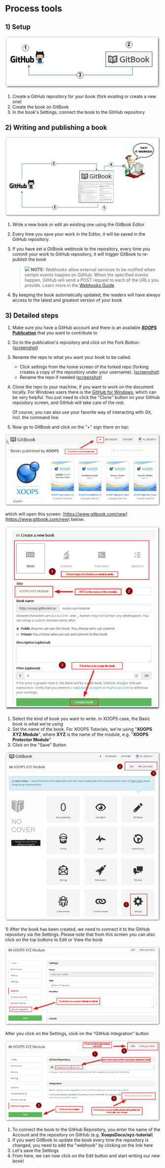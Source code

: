 # Process tools

## 1\) Setup

![](../../.gitbook/assets/gitbook4%20%281%29.png)

1. Create a GitHub repository for your book \(fork existing or create a new one\)
2. Create the book on GitBook
3. In the book's Settings, connect the book to the GitHub repository

## 2\) Writing and publishing a book

![](../../.gitbook/assets/gitbook5%20%281%29.png)

1. Write a new book or edit an existing one using the GitBook Editor 
2. Every time you save your work in the Editor, it will be saved in the GitHub repository.
3. If you have set a GitBook webhook to the repository, every time you commit your work to GitHub repository, it will trigger GitBook to re-publish the book  
  


   > ![](https://github.com/xoops/xoops-documentation-process/tree/2184668a440f6665572a6217960e9650b439de70/es/assets/info/info.png) **NOTE:** Webhooks allow external services to be notified when certain events happen on GitHub. When the specified events happen, GitHub will send a POST request to each of the URLs you provide. Learn more in the [Webhooks Guide](https://developer.github.com/webhooks/).

4. By keeping the book automatically updated, the readers will have always access to the latest and greatest version of your book

## 3\) Detailed steps

1. Make sure you have a GitHub account and there is an available [**XOOPS Publication**](https://github.com/XoopsDocs/) that you want to contribute to
2. Go to the publication's repository and click on the Fork Button: \([screenshot](http://mrm-screen.s3.amazonaws.com/MrMaksimizegitbookstarterkit_20140707_085000_20140707_085006.png)\)
3. Rename the repo to what you want your book to be called:
   * Click settings from the home screen of the forked repo \(forking creates a copy of the repository under your username\). \([screenshot](http://mrm-screen.s3.amazonaws.com/MrMaksimizegitbookstarterkit_20140707_100321_20140707_100325.png)\)
   * Rename the repo if needed  \([screenshot](http://mrm-screen.s3.amazonaws.com/Options_20140707_100417_20140707_100421.png)\)
4. Clone the repo to your machine, if you want to work on the document locally. For Windows users there is the [GitHub for Windows](https://windows.github.com/), which can be very helpful. You just need to click the "Clone" button on your GitHub repository screen, and GitHub will take care of the rest.

   Of course, you can also use your favorite way of interacting with Git, incl. the command line. 

5. Now go to GitBook and click on the "+" sign there on top: 

![](../../.gitbook/assets/gitbook6_newbook%20%281%29.png)

which will open this screen: [https://www.gitbook.com/new](https://www.gitbook.com/new) below:

![](../../.gitbook/assets/gitbook6_newbook2%20%281%29.png)

1. Select the kind of book you want to write. In XOOPS case, the Basic book is what we're using
2. Set the name of the book. For XOOPS Tutorials, we're using "**XOOPS XYZ Module**", where **XYZ** is the name of the module, e.g. "**XOOPS Protector Module**"
3. Click on the "Save" Button

![](../../.gitbook/assets/gitbook7_settings%20%281%29.jpg)

1\) After the book has been created, we need to connect it to the GitHub repository via the Settings. Please note that from this screen you can also click on the top buttons to Edit or View the book

![](../../.gitbook/assets/gitbook7_settingsgithub%20%281%29.png)

After you click on the Settings, click on the "GitHub Integration" button

![](../../.gitbook/assets/gitbook7_settingsgithub2.png)

1. To connect the book to the GitHub Repository, you enter the name of the Account and the repository on GitHub \(e.g. **XoopsDocs/xyz-tutorial**\)
2. If you want GitBook to update the book every time the repository is changed, you need to add the "webhook" by clicking on the link here
3. Let's save the Settings
4. From here, we can now click on the Edit button and start writing our new book! 

